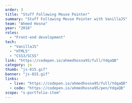 ```yaml
---
order: 3
title: "Stuff Following Mouse Pointer"
summary: "Stuff Following Mouse Pointer with VanillaJS"
team: "Ahmed Hosna"
year: "2018"
roles:
  - "Front-end development"
tech:
  - "VanillaJS"
  - "HTML5"
  - "CSS3/SCSS"
link: "https://codepen.io/ahmedhosna95/full/YdqaQB"
category: js
thumb: "js-015.gif"
banner: "js-015.gif"
links:
  - live: "https://codepen.io/ahmedhosna95/full/YdqaQB"
  - code: "https://codepen.io/ahmedhosna95/pen/YdqaQB"
scope: "s-portfolio-item"
---
```

